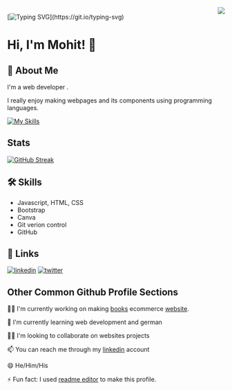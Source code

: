 
<img align="right" src="https://visitor-badge.laobi.icu/badge?page_id=TheMohit2003.TheMohit2003">

[![Typing SVG](https://readme-typing-svg.demolab.com?font=sans+serif&weight=500&size=25&duration=6000&pause=1000&color=E835F7FF&center=true&width=435&lines=Hi+!+welcome+to+my+repo....)](https://git.io/typing-svg)

# Hi, I'm Mohit! 👋


## 🚀 About Me
I'm a web developer .

I really enjoy making webpages and its components using programming languages.

[![My Skills](https://skillicons.dev/icons?i=js,html,css,react,bootstrap,github,express,figma,jquery,nodejs)](https://skillicons.dev)

## Stats
[![GitHub Streak](https://streak-stats.demolab.com?user=TheMohit2003&theme=monokai)](https://git.io/streak-stats)

<!-- [![Anurag's GitHub stats](https://github-readme-stats.vercel.app/api?username=TheMohit2003&show_icons=true&theme=monokai)](https://github.com/anuraghazra/github-readme-stats) -->
<!-- ![Anurag's GitHub stats](https://github-readme-stats.vercel.app/api?username=TheMOhit2003&show_icons=true&theme=radical)
 -->
## 🛠 Skills
- Javascript, HTML, CSS
- Bootstrap
- Canva
- Git verion control
- GitHub


## 🔗 Links


[![linkedin](https://img.shields.io/badge/linkedin-0A66C2?style=for-the-badge&logo=linkedin&logoColor=white)]([https://www.linkedin.com/](https://www.linkedin.com/in/mohit-pardeshi-5792aa229/))
[![twitter](https://img.shields.io/badge/twitter-1DA1F2?style=for-the-badge&logo=twitter&logoColor=white)](https://twitter.com/mohitpa29344380/likes)



## Other Common Github Profile Sections
👩‍💻 I'm currently working on making [books](https://github.com/TheMohit2003/Books-Ecommerce) ecommerce [website](https://themohit2003.github.io/Books-Ecommerce/).

🧠 I'm currently learning web development and german

👯‍♀️ I'm looking to collaborate on websites projects

📫 You can reach me through my [linkedin](https://www.linkedin.com/in/mohit-pardeshi-5792aa229/) account

😄 He/Him/His

⚡️ Fun fact: I used [readme editor](https://readme.so/) to make this profile.

